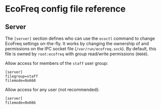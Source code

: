 # EcoFreq config file reference 

## Server

The `[server]` section defines who can use the `ecoctl` command to change EcoFreq settings on-the-fly. It works by changing the ownership of and permissions on the IPC socket file (`/var/run/ecofreq.sock`). By default, this file is owned by `root:ecofreq` with group read/write permissions (`0660`). 

Allow access for members of the `staff` user group:
```
[server]
filegroup=staff
filemode=0o660
```

Allow access for any user (not recommended):
```
[server]
filemode=0o666
```

